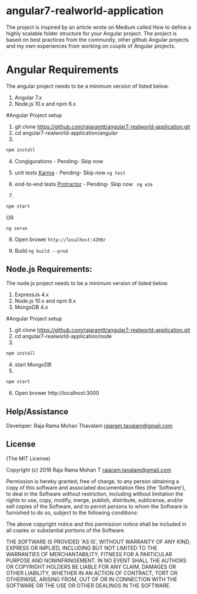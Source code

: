 # angular7-realworld-application

The project is inspired by an article  wrote on Medium called How to define a highly scalable folder structure for your Angular project. The project is based on best practices from the community, other github Angular projects and my own experiences from working on couple of Angular projects.

# Angular Requirements

The angular project needs to be a minimum version of listed below.

1. Angular 7.x 
2. Node.js 10.x and npm 6.x

#Angular Project setup

1. git clone https://github.com/rajaramtt/angular7-realworld-application.git
2. cd angular7-realworld-application/angular
3. 
```sh
npm install
```
4. Congigurations - Pending- Skip now

5. unit tests [Karma](https://karma-runner.github.io) - Pending- Skip now
`ng test`

6.  end-to-end tests [Protractor](http://www.protractortest.org/) - Pending- Skip now
` ng e2e`

7. 
```sh
npm start 
```
OR

`ng serve`

8. Open brower `http://localhost:4200/`

9. Build 
`ng build --prod`


## Node.js Requirements:

The node.js project needs to be a minimum version of listed below.

1. ExpressJs 4.x 
2. Node.js 10.x and npm 6.x
3. MongoDB 4.x

#Angular Project setup

1. git clone https://github.com/rajaramtt/angular7-realworld-application.git
2. cd angular7-realworld-application/node
3. 
```sh
npm install
```
4. start MongoDB
5. 
```sh
npm start
```
6. Open brower http://localhost:3000

## Help/Assistance

Developer: Raja Rama Mohan Thavalam <rajaram.tavalam@gmail.com>  

## License


(The MIT License)

Copyright (c) 2018 Raja Rama Mohan T <rajaram.tavalam@gmail.com>

Permission is hereby granted, free of charge, to any person obtaining
a copy of this software and associated documentation files (the
'Software'), to deal in the Software without restriction, including
without limitation the rights to use, copy, modify, merge, publish,
distribute, sublicense, and/or sell copies of the Software, and to
permit persons to whom the Software is furnished to do so, subject to
the following conditions:

The above copyright notice and this permission notice shall be
included in all copies or substantial portions of the Software.

THE SOFTWARE IS PROVIDED 'AS IS', WITHOUT WARRANTY OF ANY KIND,
EXPRESS OR IMPLIED, INCLUDING BUT NOT LIMITED TO THE WARRANTIES OF
MERCHANTABILITY, FITNESS FOR A PARTICULAR PURPOSE AND NONINFRINGEMENT.
IN NO EVENT SHALL THE AUTHORS OR COPYRIGHT HOLDERS BE LIABLE FOR ANY
CLAIM, DAMAGES OR OTHER LIABILITY, WHETHER IN AN ACTION OF CONTRACT,
TORT OR OTHERWISE, ARISING FROM, OUT OF OR IN CONNECTION WITH THE
SOFTWARE OR THE USE OR OTHER DEALINGS IN THE SOFTWARE.